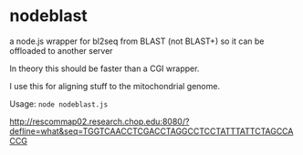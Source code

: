 nodeblast
=========
a node.js wrapper for bl2seq from BLAST (not BLAST+) so it can be offloaded to another server

In theory this should be faster than a CGI wrapper.

I use this for aligning stuff to the mitochondrial genome.



Usage:
`node nodeblast.js`

http://rescommap02.research.chop.edu:8080/?defline=what&seq=TGGTCAACCTCGACCTAGGCCTCCTATTTATTCTAGCCACCG

